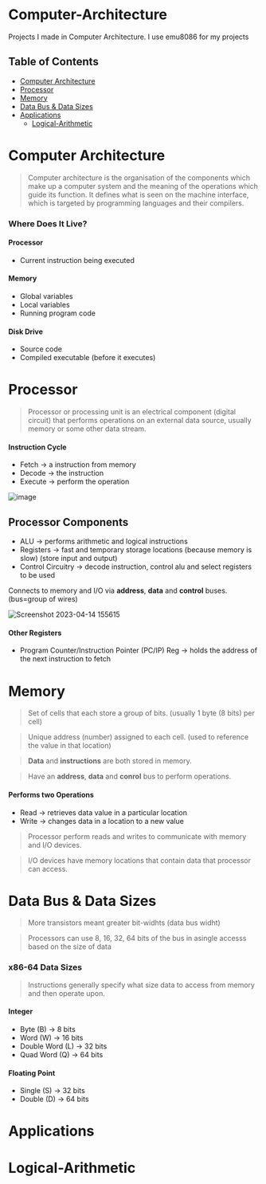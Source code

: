 # Computer-Architecture
Projects I made in Computer Architecture. I use emu8086 for my projects


## Table of Contents
- [Computer Architecture](#computer-architecture)
- [Processor](#processor)
- [Memory](#memory)
- [Data Bus & Data Sizes](#data-bus--data-sizes)
- [Applications](#applications)
  - [Logical-Arithmetic](#logical-arithmetic)

# Computer Architecture

> Computer architecture is the organisation of the components which make up a computer system and the meaning of the operations which guide its function. It defines what is seen on the machine interface, which is targeted by programming languages and their compilers. 

### Where Does It Live?

#### Processor
- Current instruction being executed

#### Memory
- Global variables
- Local variables
- Running program code

#### Disk Drive
- Source code
- Compiled executable (before it executes)


# Processor

> Processor or processing unit is an electrical component (digital circuit) that performs operations on an external data source, usually memory or some other data stream.

#### Instruction Cycle
- Fetch -> a instruction from memory
- Decode -> the instruction
- Execute -> perform the operation

![image](https://user-images.githubusercontent.com/102357822/232050296-974a6a4b-ef9e-4303-94a8-4f57a16f79ea.png)

## Processor Components
- ALU -> performs arithmetic and logical instructions
- Registers -> fast and temporary storage locations (because memory is slow) (store input and output)
- Control Circuitry -> decode instruction, control alu and select registers to be used

Connects to memory and I/O via **address**, **data** and **control** buses. (bus=group of wires)

![Screenshot 2023-04-14 155615](https://user-images.githubusercontent.com/102357822/232049838-8e3ae109-0321-4358-8079-662ddacc3c1e.png)

#### Other Registers
- Program Counter/Instruction Pointer (PC/IP) Reg -> holds the address of the next instruction to fetch


# Memory

> Set of cells that each store a group of bits. (usually 1 byte (8 bits) per cell)

> Unique address (number) assigned to each cell. (used to reference the value in that location)

> **Data** and **instructions** are both stored in memory.

> Have an **address**, **data** and **conrol** bus to perform operations.

#### Performs two Operations
- Read -> retrieves data value in a particular location
- Write -> changes data in a location to a new value

> Processor perform reads and writes to communicate with memory and I/O devices.

> I/O devices have memory locations that contain data that processor can access.


# Data Bus & Data Sizes

> More transistors meant greater bit-widhts (data bus widht)

> Processors can use 8, 16, 32, 64 bits of the bus in asingle accesss based on the size of data

### x86-64 Data Sizes
> Instructions generally specify what size data to access from memory and then operate upon.

#### Integer              
- Byte (B) -> 8 bits        
- Word (W) -> 16 bits
- Double Word (L) -> 32 bits
- Quad Word (Q) -> 64 bits


#### Floating Point
 - Single (S) -> 32 bits
 - Double (D) -> 64 bits


# Applications
# Logical-Arithmetic
